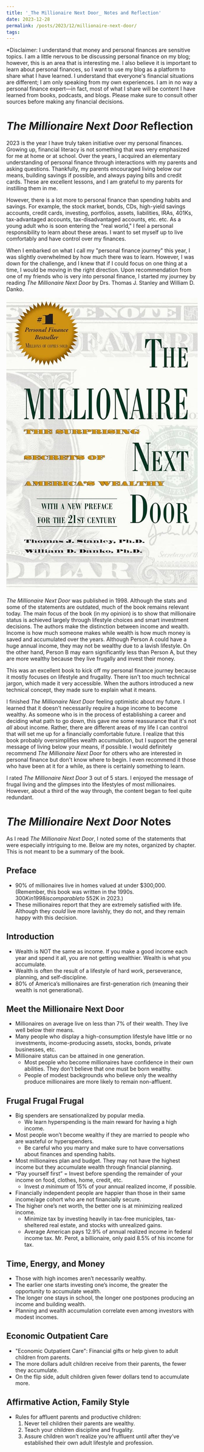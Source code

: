 ```yaml
---
title: '_The Millionaire Next Door_ Notes and Reflection'
date: 2023-12-28
permalink: /posts/2023/12/millionaire-next-door/
tags:
---
```


*Disclaimer: I understand that money and personal finances are sensitive topics. I am a little nervous to be discussing personal finance on my blog; however, this is an area that is interesting me. I also believe it is important to learn about personal finances, so I want to use my blog as a platform to share what I have learned. I understand that everyone's financial situations are different; I am only speaking from my own experiences. I am in no way a personal finance expert—in fact, most of what I share will be content I have learned from books, podcasts, and blogs. Please make sure to consult other sources before making any financial decisions. 

# _The Millionaire Next Door_ Reflection

2023 is the year I have truly taken initiative over my personal finances. Growing up, financial literacy is not something that was very emphasized for me at home or at school. Over the years, I acquired an elementary understanding of personal finance through interactions with my parents and asking questions. Thankfully, my parents encouraged living below our means, building savings if possible, and always paying bills and credit cards. These are excellent lessons, and I am grateful to my parents for instilling them in me. 

However, there is a lot more to personal finance than spending habits and savings. For example, the stock market, bonds, CDs, high-yield savings accounts, credit cards, investing, portfolios, assets, liabilities, IRAs, 401Ks, tax-advantaged accounts, tax-disadvantaged accounts, etc. etc. As a young adult who is soon entering the "real world," I feel a personal responsibility to learn about these areas. I want to set myself up to live comfortably and have control over my finances. 

When I embarked on what I call my "personal finance journey" this year, I was slightly overwhelmed by how much there was to learn. However, I was down for the challenge, and I knew that if I could focus on one thing at a time, I would be moving in the right direction. Upon recommendation from one of my friends who is very into personal finance, I started my journey by reading _The Millionaire Next Door_ by Drs. Thomas J. Stanley and William D. Danko.

![The Millionaire Next Door](/images/millionaire-next-door.jpg)

_The Millionaire Next Door_ was published in 1998. Although the stats and some of the statements are outdated, much of the book remains relevant today. The main focus of the book (in my opinion) is to show that millionaire status is achieved largely through lifestyle choices and smart investment decisions. The authors make the distinction between income and wealth. Income is how much someone makes while wealth is how much money is saved and accumulated over the years. Although Person A could have a huge annual income, they may not be wealthy due to a lavish lifestyle. On the other hand, Person B may earn significantly less than Person A, but they are more wealthy because they live frugally and invest their money. 

This was an excellent book to kick off my personal finance journey because it mostly focuses on lifestyle and frugality. There isn't too much technical jargon, which made it very accessible. When the authors introduced a new technical concept, they made sure to explain what it means. 

I finished _The Millionaire Next Door_ feeling optimistic about my future. I learned that it doesn't necessarily require a huge income to become wealthy. As someone who is in the process of establishing a career and deciding what path to go down, this gave me some reassurance that it's not _all_ about income. Rather, there are different areas of my life I can control that will set me up for a financially comfortable future. I realize that this book probably oversimplifies wealth accumulation, but I support the general message of living below your means, if possible. I would definitely recommend _The Millionaire Next Door_ for others who are interested in personal finance but don't know where to begin. I even recommend it those who have been at it for a while, as there is certainly something to learn.

I rated _The Millionaire Next Door_ 3 out of 5 stars. I enjoyed the message of frugal living and the glimpses into the lifestyles of most millionaires. However, about a third of the way through, the content began to feel quite redundant.

# _The Millionaire Next Door_ Notes

As I read _The Millionaire Next Door_, I noted some of the statements that were especially intriguing to me. Below are my notes, organized by chapter. This is not meant to be a summary of the book.

## Preface

- 90% of millionaires live in homes valued at under $300,000. (Remember, this book was written in the 1990s. $300K in 1998 is comparable to ~$552K in 2023.)
- These millionaires report that they are extremely satisfied with life. Although they _could_ live more lavishly, they do not, and they remain happy with this decision. 

## Introduction

- Wealth is NOT the same as income. If you make a good income each year and spend it all, you are not getting wealthier. Wealth is what you accumulate.
- Wealth is often the result of a lifestyle of hard work, perseverance, planning, and self-discipline.
- 80% of America’s millionaires are first-generation rich (meaning their wealth is not generational).

## Meet the Millionaire Next Door

- Millionaires on average live on less than 7% of their wealth. They live well below their means.
- Many people who display a high-consumption lifestyle have little or no investments, income-producing assets, stocks, bonds, private businesses, etc.
- Millionaire status can be attained in one generation.
  - Most people who become millionaires have confidence in their own abilities. They don’t believe that one must be born wealthy.
  - People of modest backgrounds who believe only the wealthy produce millionaires are more likely to remain non-affluent.

## Frugal Frugal Frugal

- Big spenders are sensationalized by popular media.
  - We learn hyperspending is the main reward for having a high income.
- Most people won’t become wealthy if they are married to people who are wasteful or hyperspenders.
  - Be careful who you marry and make sure to have conversations about finances and spending habits.
- Most millionaires plan and budget. They may not have the highest income but they accumulate wealth through financial planning.
- “Pay yourself first” = Invest before spending the remainder of your income on food, clothes, home, credit, etc.
  - Invest _a minimum_ of 15% of your annual realized income, if possible.
- Financially independent people are happier than those in their same income/age cohort who are not financially secure.
- The higher one’s net worth, the better one is at minimizing realized income.
    - Minimize tax by investing heavily in tax-free municiples, tax-sheltered real estate, and stocks with unrealized gains.
    - Average American pays 12.9% of annual realized income in federal income tax. Mr. Perot, a billionaire, only paid 8.5% of his income for tax.

## Time, Energy, and Money

- Those with high incomes aren’t necessarily wealthy.
- The earlier one starts investing one’s income, the greater the opportunity to accumulate wealth.
- The longer one stays in school, the longer one postpones producing an income and building wealth.
- Planning and wealth accumulation correlate even among investors with modest incomes.

## Economic Outpatient Care

- "Economic Outpatient Care": Financial gifts or help given to adult children from parents.
- The more dollars adult children receive from their parents, the fewer they accumulate.
- On the flip side, adult children given fewer dollars tend to accumulate more.

## Affirmative Action, Family Style

- Rules for affluent parents and productive children:
    1. Never tell children their parents are wealthy.
    2. Teach your children discipline and frugality.
    3. Assure children won’t realize you’re affluent until after they’ve established their own adult lifestyle and profession.
